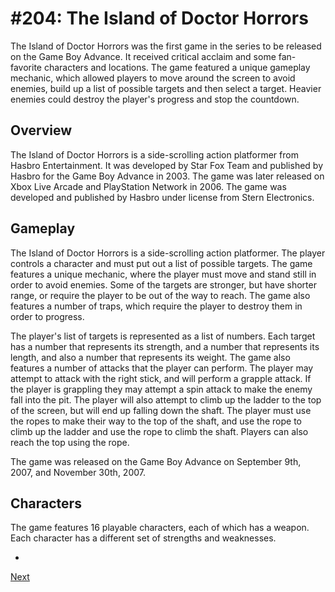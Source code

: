 # #204: The Island of Doctor Horrors

The Island of Doctor Horrors was the first game in the series to be released on the Game Boy Advance. It received critical acclaim and some fan-favorite characters and locations. The game featured a unique gameplay mechanic, which allowed players to move around the screen to avoid enemies, build up a list of possible targets and then select a target. Heavier enemies could destroy the player's progress and stop the countdown.

## Overview

The Island of Doctor Horrors is a side-scrolling action platformer from Hasbro Entertainment. It was developed by Star Fox Team and published by Hasbro for the Game Boy Advance in 2003. The game was later released on Xbox Live Arcade and PlayStation Network in 2006. The game was developed and published by Hasbro under license from Stern Electronics.

## Gameplay

The Island of Doctor Horrors is a side-scrolling action platformer. The player controls a character and must put out a list of possible targets. The game features a unique mechanic, where the player must move and stand still in order to avoid enemies. Some of the targets are stronger, but have shorter range, or require the player to be out of the way to reach. The game also features a number of traps, which require the player to destroy them in order to progress.

The player's list of targets is represented as a list of numbers. Each target has a number that represents its strength, and a number that represents its length, and also a number that represents its weight. The game also features a number of attacks that the player can perform. The player may attempt to attack with the right stick, and will perform a grapple attack. If the player is grappling they may attempt a spin attack to make the enemy fall into the pit. The player will also attempt to climb up the ladder to the top of the screen, but will end up falling down the shaft. The player must use the ropes to make their way to the top of the shaft, and use the rope to climb up the ladder and use the rope to climb the shaft. Players can also reach the top using the rope.

The game was released on the Game Boy Advance on September 9th, 2007, and November 30th, 2007.

## Characters

The game features 16 playable characters, each of which has a weapon. Each character has a different set of strengths and weaknesses.

*
[Next](11.md)